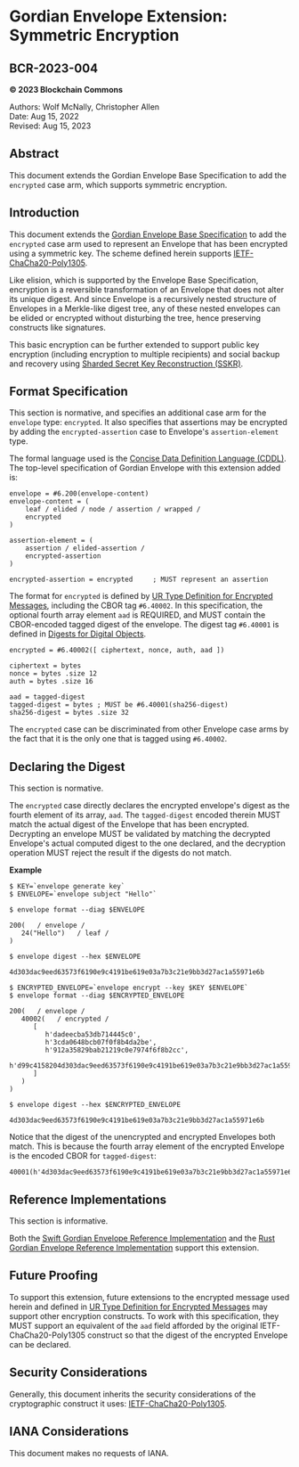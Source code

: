 # Gordian Envelope Extension: Symmetric Encryption

## BCR-2023-004

**© 2023 Blockchain Commons**

Authors: Wolf McNally, Christopher Allen<br/>
Date: Aug 15, 2022<br/>
Revised: Aug 15, 2023

## Abstract

This document extends the Gordian Envelope Base Specification to add the `encrypted` case arm, which supports symmetric encryption.

## Introduction

This document extends the [Gordian Envelope Base Specification](https://datatracker.ietf.org/doc/draft-mcnally-envelope/) to add the `encrypted` case arm used to represent an Envelope that has been encrypted using a symmetric key. The scheme defined herein supports [IETF-ChaCha20-Poly1305](https://datatracker.ietf.org/doc/html/rfc7539).

Like elision, which is supported by the Envelope Base Specification, encryption is a reversible transformation of an Envelope that does not alter its unique digest. And since Envelope is a recursively nested structure of Envelopes in a Merkle-like digest tree, any of these nested envelopes can be elided or encrypted without disturbing the tree, hence preserving constructs like signatures.

This basic encryption can be further extended to support public key encryption (including encryption to multiple recipients) and social backup and recovery using [Sharded Secret Key Reconstruction (SSKR)](bcr-2020-011-sskr.md).

## Format Specification

This section is normative, and specifies an additional case arm for the `envelope` type: `encrypted`. It also specifies that assertions may be encrypted by adding the `encrypted-assertion` case to Envelope's `assertion-element` type.

The formal language used is the [Concise Data Definition Language (CDDL)](https://datatracker.ietf.org/doc/html/rfc8610). The top-level specification of Gordian Envelope with this extension added is:

~~~
envelope = #6.200(envelope-content)
envelope-content = (
    leaf / elided / node / assertion / wrapped /
    encrypted
)

assertion-element = (
    assertion / elided-assertion /
    encrypted-assertion
)

encrypted-assertion = encrypted     ; MUST represent an assertion
~~~

The format for `encrypted` is defined by [UR Type Definition for Encrypted Messages](bcr-2022-001-encrypted-message.md), including the CBOR tag `#6.40002`. In this specification, the optional fourth array element `aad` is REQUIRED, and MUST contain the CBOR-encoded tagged digest of the envelope. The digest tag `#6.40001` is defined in [Digests for Digital Objects](bcr-2021-002-digest.md).

~~~
encrypted = #6.40002([ ciphertext, nonce, auth, aad ])

ciphertext = bytes
nonce = bytes .size 12
auth = bytes .size 16

aad = tagged-digest
tagged-digest = bytes ; MUST be #6.40001(sha256-digest)
sha256-digest = bytes .size 32
~~~

The `encrypted` case can be discriminated from other Envelope case arms by the fact that it is the only one that is tagged using `#6.40002`.

## Declaring the Digest

This section is normative.

The `encrypted` case directly declares the encrypted envelope's digest as the fourth element of its array, `aad`. The `tagged-digest` encoded therein MUST match the actual digest of the Envelope that has been encrypted. Decrypting an envelope MUST be validated by matching the decrypted Envelope's actual computed digest to the one declared, and the decryption operation MUST reject the result if the digests do not match.

**Example**

~~~
$ KEY=`envelope generate key`
$ ENVELOPE=`envelope subject "Hello"`

$ envelope format --diag $ENVELOPE

200(   / envelope /
   24("Hello")   / leaf /
)

$ envelope digest --hex $ENVELOPE

4d303dac9eed63573f6190e9c4191be619e03a7b3c21e9bb3d27ac1a55971e6b

$ ENCRYPTED_ENVELOPE=`envelope encrypt --key $KEY $ENVELOPE`
$ envelope format --diag $ENCRYPTED_ENVELOPE

200(   / envelope /
   40002(   / encrypted /
      [
         h'dadeecba53db714445c0',
         h'3cda0648bcb07f0f8b4da2be',
         h'912a35829bab21219c0e7974f6f8b2cc',
         h'd99c4158204d303dac9eed63573f6190e9c4191be619e03a7b3c21e9bb3d27ac1a55971e6b'
      ]
   )
)

$ envelope digest --hex $ENCRYPTED_ENVELOPE

4d303dac9eed63573f6190e9c4191be619e03a7b3c21e9bb3d27ac1a55971e6b
~~~

Notice that the digest of the unencrypted and encrypted Envelopes both match. This is because the fourth array element of the encrypted Envelope is the encoded CBOR for `tagged-digest`:

~~~
40001(h'4d303dac9eed63573f6190e9c4191be619e03a7b3c21e9bb3d27ac1a55971e6b')
~~~

## Reference Implementations

This section is informative.

Both the [Swift Gordian Envelope Reference Implementation](https://github.com/BlockchainCommons/BCSwiftEnvelope) and the [Rust Gordian Envelope Reference Implementation](https://github.com/BlockchainCommons/bc-envelope-rust) support this extension.

## Future Proofing

To support this extension, future extensions to the encrypted message used herein and defined in [UR Type Definition for Encrypted Messages](bcr-2022-001-encrypted-message.md) may support other encryption constructs. To work with this specification, they MUST support an equivalent of the `aad` field afforded by the original IETF-ChaCha20-Poly1305 construct so that the digest of the encrypted Envelope can be declared.

## Security Considerations

Generally, this document inherits the security considerations of the cryptographic construct it uses: [IETF-ChaCha20-Poly1305](https://datatracker.ietf.org/doc/html/rfc7539).

## IANA Considerations

This document makes no requests of IANA.
